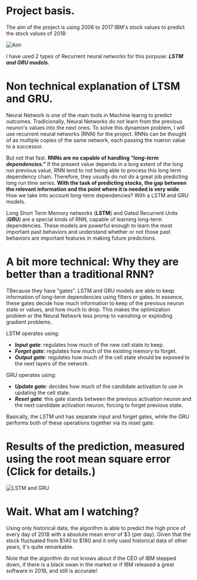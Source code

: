 # Project basis.

The aim of the project is using 2006 to 2017 IBM's stock values to predict the stock values of 2018:

![Aim](https://raw.githubusercontent.com/pipegalera/side_projects/master/stock_prices_prediction/figures/ibm_stock_price.png)

I have used 2 types of Recurrent neural networks for this porpuse: ***LSTM and GRU models***.

# Non technical explanation of LTSM and GRU.

Neural Network is one of the main tools in Machine learng to predict outcomes. Tradicionally, Neural Networks do not learn from the previous neuron's values into the next ones. To solve this dynamism problem,  I will use recurrent neural networks (RNN) for the project. RNNs can be thought of as multiple copies of the same network, each passing the nueron value to a successor.

But not that fast. **RNNs are no capable of handling “*long-term dependencies*.”** If the present value depends in a long extent of the long run previous value, RNN tend to not being able to process this long term dependency chain. Therefore, they usually do not do a great job predicting long run time series. **With the task of predicting stocks, the  gap between the relevant information and the point where it is needed is very wide**. How we take into account long-term dependencies? With a LSTM and GRU models.

Long Short Term Memory networks (**LSTM**) and Gated Recurrent Units (**GRU**) are a special kinds of RNN, capable of learning long-term dependencies. These models are powerful enough to learn the most important past behaviors and understand whether or not those past behaviors are important features in making future predictions.

# A bit more technical: Why they are better than a traditional RNN?

TBecause they have "gates". LSTM and GRU models are able to keep information of long-term dependencies using filters or gates. In essence, these gates decide how much information to keep of the previous neuron state or values, and how much to drop. This makes the optimization problem or the Neural Network less promp to vanishing or exploding gradient problems.

LSTM operates using:

- ***Input gate***: regulates how much of the new cell state to keep.
- ***Forget gate***: regulates how much of the existing memory to forget.
- ***Output gate***: regulates how much of the cell state should be exposed to the next layers of the network.

GRU operates using:

- ***Update gate***: decides how much of the candidate activation to use in updating the cell state.
- ***Reset gate***: this gate stands between the previous activation neuron and the next candidate activation neuron, forcing to forget previous state.

Basically, the LSTM unit has separate input and forget gates, while the GRU performs both of these operations together via its reset gate.


# Results of the prediction, measured using the root mean square error (Click for details.)

![LSTM and GRU](https://raw.githubusercontent.com/pipegalera/side_projects/master/stock_prices_prediction/figures/stock_price_pred.jpg)

# Wait. What am I watching?

Using only historical data, the algorithm is able to predict the high price of every day of 2018 with a absolute mean error of $3 (per day). Given that the stock fluctuated from $140 to $180 and it only used historical data of other years, it's quite remarkable.

Note that the algorithm do not knows about if the CEO of IBM stepped down, if there is a black swan in the market or if IBM released a great software in 2018, and still is accurate!  
